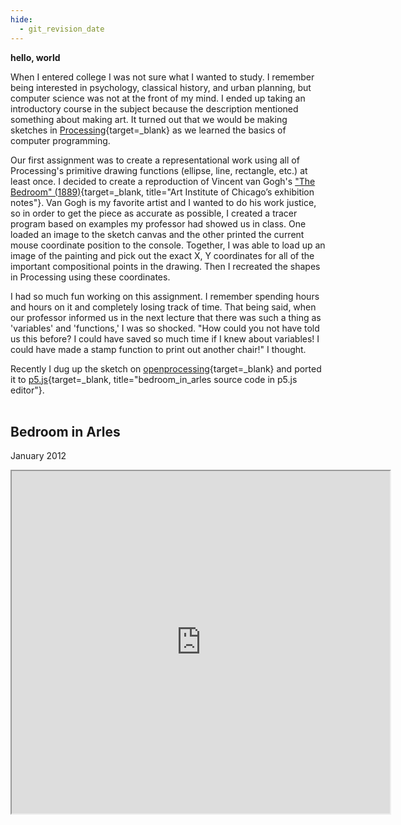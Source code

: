 ```yaml
---
hide:
  - git_revision_date
---
```

**hello, world**

When I entered college I was not sure what I wanted to study.  I remember being interested in psychology, classical history, and urban planning, but computer science was not at the front of my mind.  I ended up taking an introductory course in the subject because the description mentioned something about making art.  It turned out that we would be making sketches in [Processing](https://processing.org/){target=_blank} as we learned the basics of computer programming.  

Our first assignment was to create a representational work using all of Processing's primitive drawing functions (ellipse, line, rectangle, etc.) at least once.  I decided to create a reproduction of Vincent van Gogh's ["The Bedroom" (1889)](https://www.artic.edu/exhibitions/1865/van-gogh-s-bedrooms){target=_blank, title="Art Institute of Chicago’s exhibition notes"}.  Van Gogh is my favorite artist and I wanted to do his work justice, so in order to get the piece as accurate as possible, I created a tracer program based on examples my professor had showed us in class.  One loaded an image to the sketch canvas and the other printed the current mouse coordinate position to the console.  Together, I was able to load up an image of the painting and pick out the exact X, Y coordinates for all of the important compositional points in the drawing.  Then I recreated the shapes in Processing using these coordinates.  

I had so much fun working on this assignment.  I remember spending hours and hours on it and completely losing track of time.  That being said, when our professor informed us in the next lecture that there was such a thing as 'variables' and 'functions,' I was so shocked.  "How could you not have told us this before?  I could have saved so much time if I knew about variables!  I could have made a stamp function to print out another chair!" I thought.  

Recently I dug up the sketch on [openprocessing](https://openprocessing.org/){target=_blank} and ported it to [p5.js](https://editor.p5js.org/ntno/sketches/3iI1Sa6Wr){target=_blank, title="bedroom_in_arles source code in p5.js editor"}.  
<br>


## Bedroom in Arles  
January 2012  


<iframe width="605" height="548" src="https://preview.p5js.org/ntno/embed/3iI1Sa6Wr"></iframe>